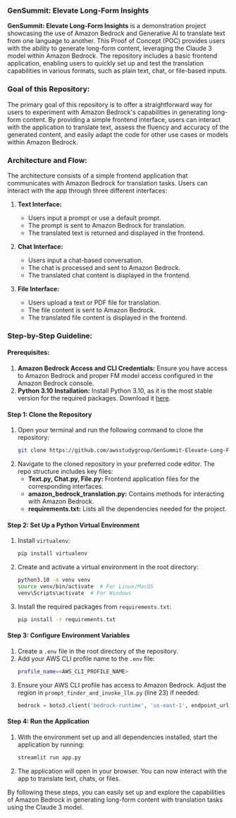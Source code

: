 ### **GenSummit: Elevate Long-Form Insights**

**GenSummit: Elevate Long-Form Insights** is a demonstration project showcasing the use of Amazon Bedrock and Generative AI to translate text from one language to another. This Proof of Concept (POC) provides users with the ability to generate long-form content, leveraging the Claude 3 model within Amazon Bedrock. The repository includes a basic frontend application, enabling users to quickly set up and test the translation capabilities in various formats, such as plain text, chat, or file-based inputs.

### **Goal of this Repository:**

The primary goal of this repository is to offer a straightforward way for users to experiment with Amazon Bedrock's capabilities in generating long-form content. By providing a simple frontend interface, users can interact with the application to translate text, assess the fluency and accuracy of the generated content, and easily adapt the code for other use cases or models within Amazon Bedrock.

### **Architecture and Flow:**

The architecture consists of a simple frontend application that communicates with Amazon Bedrock for translation tasks. Users can interact with the app through three different interfaces:

1. **Text Interface:**
   - Users input a prompt or use a default prompt.
   - The prompt is sent to Amazon Bedrock for translation.
   - The translated text is returned and displayed in the frontend.

2. **Chat Interface:**
   - Users input a chat-based conversation.
   - The chat is processed and sent to Amazon Bedrock.
   - The translated chat content is displayed in the frontend.

3. **File Interface:**
   - Users upload a text or PDF file for translation.
   - The file content is sent to Amazon Bedrock.
   - The translated file content is displayed in the frontend.

### **Step-by-Step Guideline:**

#### **Prerequisites:**
1. **Amazon Bedrock Access and CLI Credentials:** Ensure you have access to Amazon Bedrock and proper FM model access configured in the Amazon Bedrock console.
2. **Python 3.10 Installation:** Install Python 3.10, as it is the most stable version for the required packages. Download it [here](https://www.python.org/downloads/release/python-3100/).

#### **Step 1: Clone the Repository**
1. Open your terminal and run the following command to clone the repository:
   ```bash
   git clone https://github.com/awsstudygroup/GenSummit-Elevate-Long-Form-Insights.git
   ```
2. Navigate to the cloned repository in your preferred code editor. The repo structure includes key files:
   - **Text.py, Chat.py, File.py:** Frontend application files for the corresponding interfaces.
   - **amazon_bedrock_translation.py:** Contains methods for interacting with Amazon Bedrock.
   - **requirements.txt:** Lists all the dependencies needed for the project.

#### **Step 2: Set Up a Python Virtual Environment**
1. Install `virtualenv`:
   ```bash
   pip install virtualenv
   ```
2. Create and activate a virtual environment in the root directory:
   ```bash
   python3.10 -m venv venv
   source venv/bin/activate  # For Linux/MacOS
   venv\Scripts\activate  # For Windows
   ```
3. Install the required packages from `requirements.txt`:
   ```bash
   pip install -r requirements.txt
   ```

#### **Step 3: Configure Environment Variables**
1. Create a `.env` file in the root directory of the repository.
2. Add your AWS CLI profile name to the `.env` file:
   ```bash
   profile_name=<AWS_CLI_PROFILE_NAME>
   ```
3. Ensure your AWS CLI profile has access to Amazon Bedrock. Adjust the region in `prompt_finder_and_invoke_llm.py` (line 23) if needed:
   ```python
   bedrock = boto3.client('bedrock-runtime', 'us-east-1', endpoint_url='https://bedrock-runtime.us-east-1.amazonaws.com')
   ```

#### **Step 4: Run the Application**
1. With the environment set up and all dependencies installed, start the application by running:
   ```bash
   streamlit run app.py
   ```
2. The application will open in your browser. You can now interact with the app to translate text, chats, or files.

By following these steps, you can easily set up and explore the capabilities of Amazon Bedrock in generating long-form content with translation tasks using the Claude 3 model.
